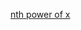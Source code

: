 
[nth power of x](https://github.com/nikhl/coding-interview/blob/master/python/pow_x_n/README.png?raw=true)


<!---
From http://mathurl.com/huppj7g

##### BEGIN
\textbf{nth\_power of a number}
\\

To calculate the \textbf{n}th power of a number, the naive way is to multiply the number itself \textbf{n} number of times. We can do better using \textbf{Divide and conquer} design paradigm.
\\

To calculate the \textbf{n}th power, we first compute \textbf{(n/2)}th power and multiply with itself. This works in case of \textbf{n} being even numbers. In case of \textbf{n} being odd number, we compute \textbf{(n-1)/2}th power recursively and multiply it by itself and also with \textbf{x}
\\

\textbf{Time complexity is } \[\theta(log(n))\]
\\

\textbf{Space complexity is} \[\theta(1)\]
##### END

-->

